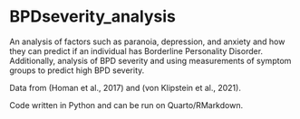# BPDseverity_analysis
An analysis of factors such as paranoia, depression, and anxiety and how they can predict if an individual has Borderline Personality Disorder. Additionally, analysis of BPD severity and using measurements of symptom groups to predict high BPD severity.

Data from (Homan et al., 2017) and (von Klipstein et al., 2021).

Code written in Python and can be run on Quarto/RMarkdown.
